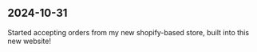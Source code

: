 ## 2024-10-31
Started accepting orders from my new shopify-based store, built into this new website!